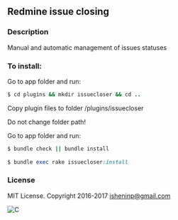 ## Redmine issue closing

### Description

Manual and automatic management of issues statuses

### To install:

Go to app folder and run:

```ruby
$ cd plugins && mkdir issuecloser && cd ..
```

Copy plugin files to folder /plugins/issuecloser

Do not change folder path!

Go to app folder and run:
```ruby
$ bundle check || bundle install
	
$ bundle exec rake issuecloser:install
```
### License
MIT License. Copyright 2016-2017 isheninp@gmail.com

![C](http://www.google-analytics.com/collect?v=1&t=pageview&tid=UA-93741657-1)

